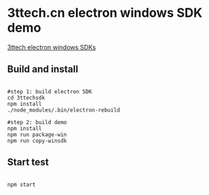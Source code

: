 # 3ttech.cn electron windows SDK demo
[3ttech electron windows SDKs](https://github.com/santiyun/electron-win-sdk)

## Build and install
<pre><code>
#step 1: build electron SDK
cd 3ttechsdk
npm install
./node_modules/.bin/electron-rebuild

#step 2: build demo
npm install
npm run package-win
npm run copy-winsdk
</code></pre>
## Start test
<pre><code>
npm start
</code></pre>
